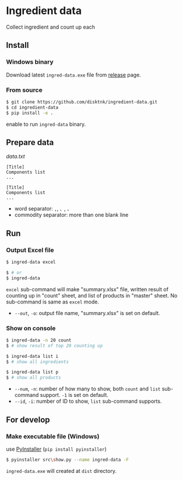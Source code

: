 # Ingredient data

Collect ingredient and count up each

## Install

### Windows binary

Download latest `ingred-data.exe` file from [release](https://github.com/disktnk/ingredient-data/releases) page.

### From source

```bash
$ git clone https://github.com/disktnk/ingredient-data.git
$ cd ingredient-data
$ pip install -e .
```

enable to run `ingred-data` binary.

## Prepare data

*data.txt*

```
[Title]
Components list
...

[Title]
Components list
...
```

- word separator: `,`, `、`, `，`
- commodity separator: more than one blank line

## Run

### Output Excel file

```bash
$ ingred-data excel

$ # or
$ ingred-data
```

`excel` sub-command will make "summary.xlsx" file, written result of counting up in "count" sheet, and list of products in "master" sheet. No sub-command is same as `excel` mode.

- `--out`, `-o`: output file name, "summary.xlsx" is set on default.

### Show on console

```bash
$ ingred-data -n 20 count
$ # show result of top 20 counting up
```

```bash
$ ingred-data list i
$ # show all ingredients

$ ingred-data list p
$ # show all products
```

- `--num`, `-n`: number of how many to show, both `count` and `list` sub-command support. `-1` is set on default.
- `--id`, `-i`: number of ID to show, `list` sub-command supports.

## For develop

### Make executable file (Windows)

use [PyInstaller](https://www.pyinstaller.org/) (`pip install pyinstaller`)

```bash
$ pyinstaller src\show.py --name ingred-data -F
```

`ingred-data.exe` will created at `dist` directory.
